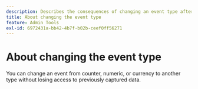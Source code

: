 ```yaml
---
description: Describes the consequences of changing an event type after data has been collected.
title: About changing the event type
feature: Admin Tools
exl-id: 6972431a-bb42-4b7f-b02b-ceef0ff56271
---
```

# About changing the event type

You can change an event from counter, numeric, or currency to another type without losing access to previously captured data.

